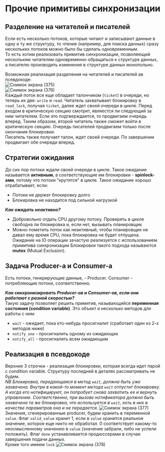 # Прочие примитивы синхронизации  
## Разделение на читателей и писателей  
Если есть несколько потоков, которые читают и записывают данные в одну и ту же структуру, то чтение (например, для поиска данных) сразу нескольких потоков можно было бы 
сделать одновременным.  
То есть хотим реализовать примитив синхронизации, позволяющий нескольким читателям одновременно обращаться к структуре данных, а писателю производить изменения в 
структуре данных монопольно.  

Возможная реализация разделения на читателей и писателей ав псевдокоде:  
![Снимок экрана (375)](https://github.com/BorisDeLaMar/Operating_systems/assets/91004615/1ab64d83-ad58-4a9d-9b5d-138f841af27d)  
![Снимок экрана (376)](https://github.com/BorisDeLaMar/Operating_systems/assets/91004615/cd15c54f-699d-46bd-ba7e-bf38b21733f1)  
Каждый поток все еще обладает талончиком (`ticket`) в очереди, но теперь их две: `write` и `read`. Читатель захватывает блокировку в `read_lock`, получая `ticket`, 
далее ждет своей очереди в цикле. Перед входом в критическую секцию смотрит, являестся ли следующий за ним читателем. Если это подтверждается, то продвигаем очередь 
вперед. Таким образом, второй читатель также сможет войти в критическую секцию. Очередь писателей продвигаем только после окончания блокировки.  
Писатель также получает талон, ждет своей очереди. По завершении продвигает обе очереди вперед.  
## Стратегии ожидания  
До сих пор потоки ждали своей очереди в цикле. Такое ожидание называется **активным**, а соответствующие им блокировки - **spinlock-ами**, потому что потоки "крутятся" в 
цикле. Такое ожидание хорошо отрабатывает, если:  
* Потоки не держат блокировку долго
* Блокировка не находится под сильной нагрузкой

***Как ожидать неактивно?***  
* Добровольно отдать CPU другому потоку. Проверять в цикле свободна ли блокировка и, если нет, вызывать планировщик
* Можно пометить поток как неактивный, чтобы планировщик не давал ему время CPU, пока блокировка не будет отпущена. Ожидание на IO операции зачастую реализуется с 
использованием примитива синхронизации
Блокировки такого подхода называются **mutex** (Mutual Exclusion).
## Задача Producer-a и Consumer-a  
Есть потоки, генерирующие данные, - Producer. Consumer - потребляющие потоки, соответственно.  

***Как синхронизировать Producer-ов и Consumer-ов, если они работают с разной скоростью?***  
Такую задачу позволяет решить примитив, называющийся **переменная состояния (condition variable)**. Это объект и несколько методов для работы с ним:
* `wait` - ожидает, пока кто-нибудь просигналит (сработает один из 2-х методов ниже)
* `notify_one` - просигналить одному из ожидающих
* `notify_all` - просигналить всем ожидающим  
## Реализация в псевдокоде  
Верхние 3 строчки - реализация блокировки, которая всегда идет парой с condition variable. Структуру последней в деталях рассматривать не будем.  
*NB Блокировка, передающаяся в метод `wait`, должна быть уже захвачена. Внутри в какой-то момент метода `wait` отпустит блокировку. А когда его нотифицируют, 
он попробует снова захватить ее и вернуть управление. Соответственно, при вызове нотификатора должна быть захвачена та же блокировка, что используется в `wait`, 
хоть в них в качестве параметров она и не передается.*
![Снимок экрана (377)](https://github.com/BorisDeLaMar/Operating_systems/assets/91004615/cd342f32-a464-40b1-9473-90ce767e3a4a)  
Значения, сгенерированные producer, будем хранить в переменной `value`. Флаг `valid_value` хранит 1, если в `value`  хранится реальное значение, которое еще никто не 
обработал. 0 соответствует какому-то неосмысленному значению в `value` (значение забрали, либо не успели положить). Флаг `done` устанавливается продюссерами в случае 
завершения подачи данных.  
Кроме того имеем `lock`
![Снимок экрана (378)](https://github.com/BorisDeLaMar/Operating_systems/assets/91004615/da7bff99-e109-4a10-adc9-497e34d583c7)  


